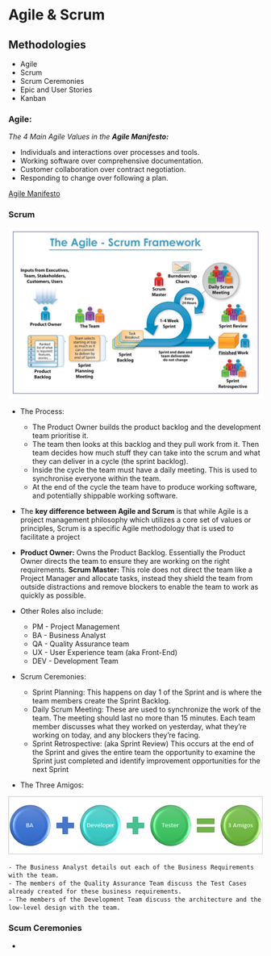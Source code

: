# Agile & Scrum

## Methodologies

- Agile
- Scrum
- Scrum Ceremonies
- Epic and User Stories
- Kanban

### Agile:

_The 4 Main Agile Values in the **Agile Manifesto:**_

- Individuals and interactions over processes and tools.
- Working software over comprehensive documentation.
- Customer collaboration over contract negotiation.
- Responding to change over following a plan.

[Agile Manifesto](https://agilemanifesto.org/)

### Scrum

![Scrum framework](images/iterative.jpg)

- The Process: 
	- The Product Owner builds the product backlog and the development team prioritise it.
	- The team then looks at this backlog and they pull work from it. Then team decides how much stuff they can take into the scrum and what they can deliver in a cycle (the sprint backlog).
	- Inside the cycle the team must have a daily meeting. This is used to synchronise everyone within the team.
	- At the end of the cycle the team have to produce working software, and potentially shippable working software.

- The **key difference between Agile and Scrum** is that while Agile is a project management philosophy which utilizes a core set of values or principles, Scrum is a specific Agile methodology that is used to facilitate a project

- **Product Owner:** Owns the Product Backlog. Essentially the Product Owner directs the team to ensure they are working on the right requirements.
**Scrum Master:** This role does not direct the team like a Project Manager and allocate tasks, instead they shield the team from outside distractions and remove blockers to enable the team to work as quickly as possible.

- Other Roles also include:
	- PM - Project Management
	- BA - Business Analyst
	- QA - Quality Assurance team
	- UX - User Experience team (aka Front-End)
	- DEV - Development Team

- Scrum Ceremonies:

	- Sprint Planning: This happens on day 1 of the Sprint and is where the team members create the Sprint Backlog.
	- Daily Scrum Meeting: These are used to synchronize the work of the team. The meeting should last no more than 15 minutes. Each team member discusses what they worked on yesterday, what they’re working on today, and any blockers they’re facing.
	- Sprint Retrospective: (aka Sprint Review) This occurs at the end of the Sprint and gives the entire team the opportunity to examine the Sprint just completed and identify improvement opportunities for the next Sprint

- The Three Amigos:

![The-3-amigos](images/3amigos.png)

	- The Business Analyst details out each of the Business Requirements with the team.
	- The members of the Quality Assurance Team discuss the Test Cases already created for these business requirements.
	- The members of the Development Team discuss the architecture and the low-level design with the team.

### Scum Ceremonies

- 

 
